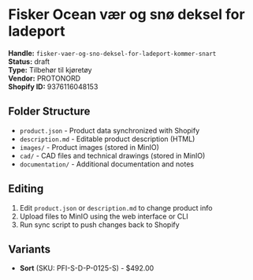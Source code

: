 # Fisker Ocean vær og snø deksel for ladeport

**Handle:** `fisker-vaer-og-sno-deksel-for-ladeport-kommer-snart`  
**Status:** draft  
**Type:** Tilbehør til kjøretøy  
**Vendor:** PROTONORD  
**Shopify ID:** 9376116048153  

## Folder Structure

- `product.json` - Product data synchronized with Shopify
- `description.md` - Editable product description (HTML)
- `images/` - Product images (stored in MinIO)
- `cad/` - CAD files and technical drawings (stored in MinIO)
- `documentation/` - Additional documentation and notes

## Editing

1. Edit `product.json` or `description.md` to change product info
2. Upload files to MinIO using the web interface or CLI
3. Run sync script to push changes back to Shopify

## Variants

- **Sort** (SKU: PFI-S-D-P-0125-S) - $492.00
